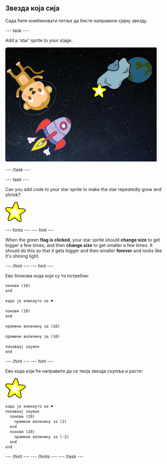 ## Звезда која сија

Сада ћете комбиновати петље да бисте направили сјајну звезду.

\--- task \---

Add a 'star' sprite to your stage.

![Додавање лика звезде](images/space-star-sprite.png)

\--- /task \---

\--- task \---

Can you add code to your star sprite to make the star repeatedly grow and shrink?

![Testing a shining star](images/sprite-star.png)

\--- hints \--- \--- hint \---

When the green **flag is clicked**, your star sprite should **change size** to get bigger a few times, and then **change size** to get smaller a few times. It should do this so that it gets bigger and then smaller **forever** and looks like it's shining light.

\--- /hint \--- \--- hint \---

Ево блокова кода који су ти потребни:

```blocks3
понови (10)
end

када је кликнуто на ⚑

понови (10)
end

промени величину за (10)

промени величину за (10)

понављај заувек
end
```

\--- /hint \--- \--- hint \---

Ево кода који ће направити да се твоја звезда скупља и расте:

![Star sprite](images/sprite-star.png)

```blocks3
када је кликнуто на ⚑
понављај заувек 
  понови (20) 
    промени величину за (2)
  end
  понови (20) 
    промени величину за (-2)
  end
end

```

\--- /hint \--- \--- /hints \--- \--- /task \---